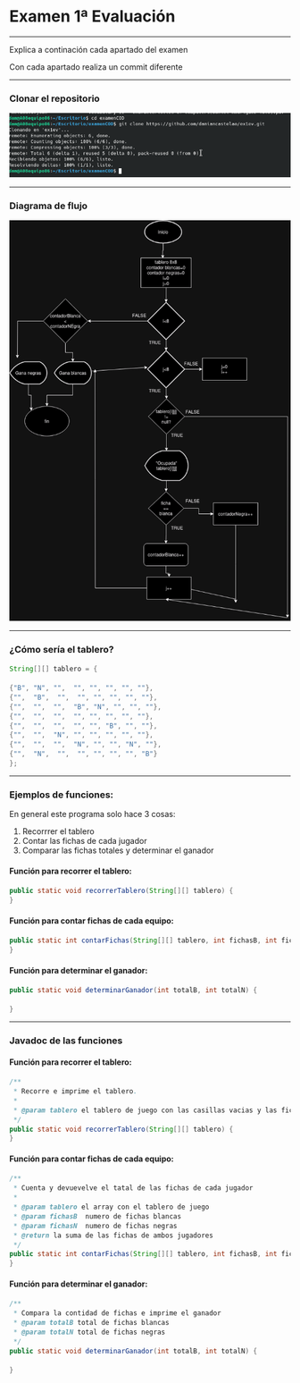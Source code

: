 # Examen 1ª Evaluación

---

Explica a continación cada apartado del examen

Con cada apartado realiza un commit diferente

---

### Clonar el repositorio
![clonar.png](imagenes/clonar.png)

---

### Diagrama de flujo

![Damas.drawio.png](imagenes/Damas.drawio.png)

---

### ¿Cómo sería el tablero?
```java
String[][] tablero = {

{"B", "N", "",  "", "", "", "", ""},  
{"",  "B",  "",  "", "", "", "", ""},  
{"",  "",  "",  "B", "N", "", "", ""},  
{"",  "",  "",  "", "", "", "", ""},  
{"",  "",  "",  "", "", "B", "", ""},  
{"",  "",  "N", "", "", "", "", ""},  
{"",  "",  "",  "N", "", "", "N", ""},  
{"",  "N",  "",  "", "", "", "", "B"}
};
```
---

### Ejemplos de funciones:
En general este programa solo hace 3 cosas:
1.  Recorrrer el tablero
2.  Contar las fichas de cada jugador
3.  Comparar las fichas totales y determinar el ganador

#### Función para recorrer el tablero:

```java
public static void recorrerTablero(String[][] tablero) {
}
```

#### Función para contar fichas de cada equipo:
```java
public static int contarFichas(String[][] tablero, int fichasB, int fichasN) {
}
```

#### Función para determinar el ganador:
```java
public static void determinarGanador(int totalB, int totalN) {
    
}
```

---

### Javadoc de las funciones
#### Función para recorrer el tablero:
```java
/**
 * Recorre e imprime el tablero.
 * 
 * @param tablero el tablero de juego con las casillas vacias y las fichas
 */
public static void recorrerTablero(String[][] tablero) {
}
```
#### Función para contar fichas de cada equipo:
```java
/**
 * Cuenta y devuevelve el tatal de las fichas de cada jugador
 * 
 * @param tablero el array con el tablero de juego
 * @param fichasB  numero de fichas blancas
 * @param fichasN  numero de fichas negras
 * @return la suma de las fichas de ambos jugadores
 */
public static int contarFichas(String[][] tablero, int fichasB, int fichasN) {
}
```
#### Función para determinar el ganador:
```java
/**
 * Compara la contidad de fichas e imprime el ganador
 * @param totalB total de fichas blancas
 * @param totalN total de fichas negras
 */
public static void determinarGanador(int totalB, int totalN) {
    
}
```


